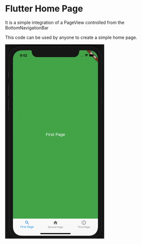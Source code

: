# Flutter Home Page
It is a simple integration of a PageView controlled from the BottomNavigationBar

This code can be used by anyone to create a simple home page.

<img src="demo.gif"/>
